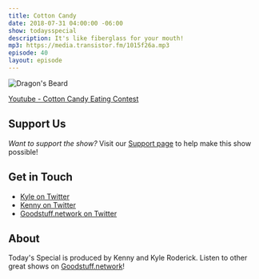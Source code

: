 ```yaml
---
title: Cotton Candy
date: 2018-07-31 04:00:00 -06:00
show: todaysspecial
description: It's like fiberglass for your mouth!
mp3: https://media.transistor.fm/1015f26a.mp3
episode: 40
layout: episode
---
```


![Dragon's Beard](https://cdn.vox-cdn.com/thumbor/BD--QDtyxvKLGf4qlEwlavQ2Kt8=/1400x1050/filters:format(jpeg)/cdn.vox-cdn.com/uploads/chorus_asset/file/9177663/EAT_YCD_029_HandPulledCottonCandy_OYThumb.jpg)

[Youtube - Cotton Candy Eating Contest](https://www.youtube.com/watch?v=JV1v25cY4os)

## Support Us
*Want to support the show?* Visit our [Support page](https://goodstuff.network/support) to help make this show possible!

## Get in Touch
- [Kyle on Twitter](http://twitter.com/dogburps)
- [Kenny on Twitter](http://twitter.com/kennyroderick_)
- [Goodstuff.network on Twitter](http://twitter.com/goodstufffm)
## About

Today's Special is produced by Kenny and Kyle Roderick. Listen to other great shows on [Goodstuff.network](http://goodstuff.network/shows)!